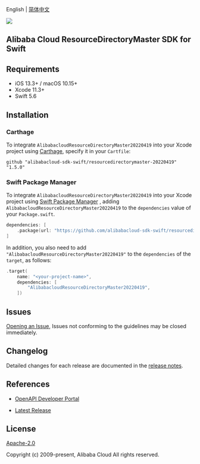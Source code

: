 English | [简体中文](README-CN.md)

![](https://aliyunsdk-pages.alicdn.com/icons/AlibabaCloud.svg)

## Alibaba Cloud ResourceDirectoryMaster SDK for Swift

## Requirements

- iOS 13.3+ / macOS 10.15+
- Xcode 11.3+
- Swift 5.6

## Installation

### Carthage

To integrate `AlibabacloudResourceDirectoryMaster20220419` into your Xcode project using [Carthage](https://github.com/Carthage/Carthage), specify it in your `Cartfile`:

```ogdl
github "alibabacloud-sdk-swift/resourcedirectorymaster-20220419" "1.5.0"
```

### Swift Package Manager

To integrate `AlibabacloudResourceDirectoryMaster20220419` into your Xcode project using [Swift Package Manager](https://swift.org/package-manager/) , adding `AlibabacloudResourceDirectoryMaster20220419` to the `dependencies` value of your `Package.swift`.

```swift
dependencies: [
    .package(url: "https://github.com/alibabacloud-sdk-swift/resourcedirectorymaster-20220419.git", from: "1.5.0")
]
```

In addition, you also need to add `"AlibabacloudResourceDirectoryMaster20220419"` to the `dependencies` of the `target`, as follows:

```swift
.target(
    name: "<your-project-name>",
    dependencies: [
        "AlibabacloudResourceDirectoryMaster20220419",
    ])
```

## Issues

[Opening an Issue](https://github.com/alibabacloud-sdk-swift/resourcedirectorymaster-20220419/issues/new), Issues not conforming to the guidelines may be closed immediately.

## Changelog

Detailed changes for each release are documented in the [release notes](./ChangeLog.txt).

## References

* [OpenAPI Developer Portal](https://next.api.alibabacloud.com/home)
- [Latest Release](https://github.com/alibabacloud-sdk-swift/resourcedirectorymaster-20220419)

## License

[Apache-2.0](http://www.apache.org/licenses/LICENSE-2.0)

Copyright (c) 2009-present, Alibaba Cloud All rights reserved.

